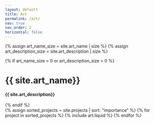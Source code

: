 ```yaml
---
layout: default
title: Art
permalink: /art/
nav: true
nav_order: 2
horizontal: false
---
```

<!-- pages/projects.md -->
<div class="projects">

{% assign art_name_size = site.art_name | size %}
{% assign art_description_size = site.art_description | size %}

{% if art_name_size > 0 or art_description_size > 0 %}

  <div class="header-bar">
    <h1>{{ site.art_name}}</h1>
    <h4>{{ site.art_description}}</h4>
  </div>
  {% endif %}



  <!-- Display all projects in a single column -->
  <div class="container">
    <div class="row row-cols-1"> <!-- Ensuring single column display -->
    {% assign sorted_projects = site.projects | sort: "importance" %}
    {% for project in sorted_projects %}
      {% include art.liquid %}
    {% endfor %}
    </div>
  </div>

</div>

